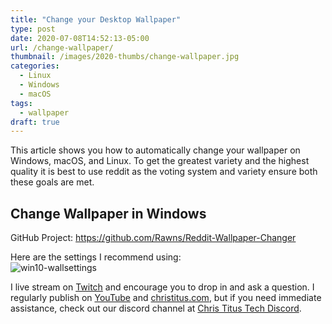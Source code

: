 ```yaml
---
title: "Change your Desktop Wallpaper"
type: post
date: 2020-07-08T14:52:13-05:00
url: /change-wallpaper/
thumbnail: /images/2020-thumbs/change-wallpaper.jpg
categories:
  - Linux
  - Windows
  - macOS
tags:
  - wallpaper
draft: true
---
```

This article shows you how to automatically change your wallpaper on Windows, macOS, and Linux.<!--more-->
To get the greatest variety and the highest quality it is best to use reddit as the voting system and variety ensure both these goals are met. 

## Change Wallpaper in Windows
GitHub Project: https://github.com/Rawns/Reddit-Wallpaper-Changer

Here are the settings I recommend using:  
![win10-wallsettings](/images/2020/wallpaper/wall-settings-w10.png)

I live stream on [Twitch][1] and encourage you to drop in and ask a question. I regularly publish on [YouTube][2] and [christitus.com][3], but if you need immediate assistance, check out our discord channel at [Chris Titus Tech Discord][4].

 [1]: https://twitch.tv/christitustech
 [2]: https://www.youtube.com/c/ChrisTitusTech
 [3]: https://www.christitus.com/
 [4]: https://www.christitus.com/discord
